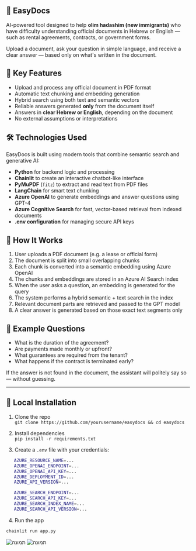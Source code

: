 ## 🧾 EasyDocs

AI-powered tool designed to help **olim hadashim (new immigrants)** who have difficulty understanding official documents in Hebrew or English — such as rental agreements, contracts, or government forms.

Upload a document, ask your question in simple language, and receive a clear answer — based only on what's written in the document.

## 🧠 Key Features

- Upload and process any official document in PDF format
- Automatic text chunking and embedding generation
- Hybrid search using both text and semantic vectors
- Reliable answers generated **only** from the document itself
- Answers in **clear Hebrew or English**, depending on the document
- No external assumptions or interpretations

## 🛠️ Technologies Used

EasyDocs is built using modern tools that combine semantic search and generative AI:

- **Python** for backend logic and processing
- **Chainlit** to create an interactive chatbot-like interface
- **PyMuPDF** (`fitz`) to extract and read text from PDF files
- **LangChain** for smart text chunking
- **Azure OpenAI** to generate embeddings and answer questions using GPT-4
- **Azure Cognitive Search** for fast, vector-based retrieval from indexed documents
- **.env configuration** for managing secure API keys

## 🔄 How It Works

1. User uploads a PDF document (e.g. a lease or official form)
2. The document is split into small overlapping chunks
3. Each chunk is converted into a semantic embedding using Azure OpenAI
4. The chunks and embeddings are stored in an Azure AI Search index
5. When the user asks a question, an embedding is generated for the query
6. The system performs a hybrid semantic + text search in the index
7. Relevant document parts are retrieved and passed to the GPT model
8. A clear answer is generated based on those exact text segments only

## 💬 Example Questions

- What is the duration of the agreement?
- Are payments made monthly or upfront?
- What guarantees are required from the tenant?
- What happens if the contract is terminated early?

If the answer is not found in the document, the assistant will politely say so — without guessing.

---

## 🚀 Local Installation

1. Clone the repo  
   `git clone https://github.com/yourusername/easydocs && cd easydocs`

2. Install dependencies  
   `pip install -r requirements.txt`

3. Create a `.env` file with your credentials:

```bash
   AZURE_RESOURCE_NAME=...
   AZURE_OPENAI_ENDPOINT=...
   AZURE_OPENAI_API_KEY=...
   AZURE_DEPLOYMENT_ID=...
   AZURE_API_VERSION=...

   AZURE_SEARCH_ENDPOINT=...
   AZURE_SEARCH_API_KEY=...
   AZURE_SEARCH_INDEX_NAME=...
   AZURE_SEARCH_API_VERSION=...
```

4. Run the app

```bash
chainlit run app.py

```

![תמונה](public/easy1.JPG)
![תמונה](public/easy2.JPG)
